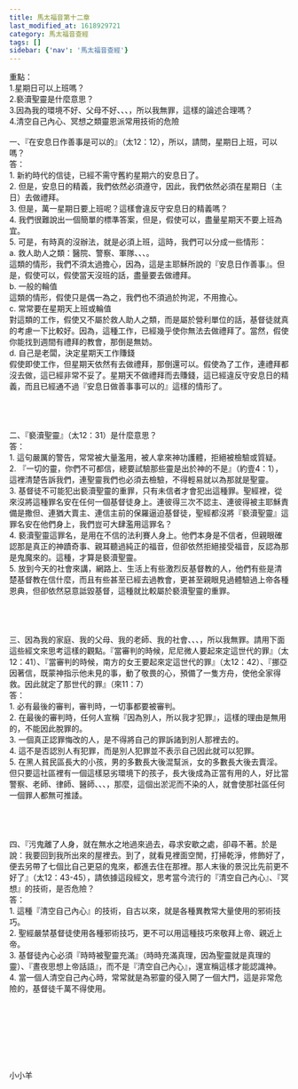 ```yaml
---
title: 馬太福音第十二章
last_modified_at: 1618929721
category: 馬太福音查經
tags: []
sidebar: {'nav': '馬太福音查經'}
---
```


<p>重點：<br/>
1.星期日可以上班嗎？<br/>
2.褻瀆聖靈是什麼意思？<br/>
3.因為我的環境不好、父母不好、、、，所以我無罪，這樣的論述合理嗎？<br/>
4.清空自己內心、冥想之類靈恩派常用技術的危險<br/>
<!--more--><br/>
一、『在安息日作善事是可以的』（太12：12），所以，請問，星期日上班，可以嗎？<br/>
答：<br/>
1. 新約時代的信徒，已經不需守舊約星期六的安息日了。<br/>
2. 但是，安息日的精義，我們依然必須遵守，因此，我們依然必須在星期日（主日）去做禮拜。<br/>
3. 但是，萬一星期日要上班呢？這樣會違反守安息日的精義嗎？<br/>
4. 我們很難說出一個簡單的標準答案，但是，假使可以，盡量星期天不要上班為宜。<br/>
5. 可是，有時真的沒辦法，就是必須上班，這時，我們可以分成一些情形：<br/>
a. 救人助人之類：醫院、警察、軍隊、、、。<br/>
這類的情形，我們不須太過擔心，因為，這是主耶穌所說的『安息日作善事』。但是，假使可以，假使當天沒班的話，盡量要去做禮拜。<br/>
b. 一般的輪值<br/>
這類的情形，假使只是偶一為之，我們也不須過於拘泥，不用擔心。<br/>
c. 常常要在星期天上班或輪值<br/>
對這類的工作，假使又不屬於救人助人之類，而是屬於營利單位的話，基督徒就真的考慮一下比較好。因為，這種工作，已經幾乎使你無法去做禮拜了。當然，假使你能找到週間有禮拜的教會，那倒是無妨。<br/>
d. 自己是老闆，決定星期天工作賺錢<br/>
假使即使工作，但星期天依然有去做禮拜，那倒還可以。假使為了工作，連禮拜都沒去做，這已經非常不妥了。星期天不做禮拜而去賺錢，這已經違反守安息日的精義，而且已經通不過『安息日做善事事可以的』這樣的情形了。<br/>
<br/>
<br/>
<br/>
<br/>
二、『褻瀆聖靈』（太12：31）是什麼意思？<br/>
答：<br/>
1. 這句嚴厲的警告，常常被大量濫用，被人拿來神功護體，拒絕被檢驗或質疑。<br/>
2. 『一切的靈，你們不可都信，總要試驗那些靈是出於神的不是』（約壹4：1），這裡清楚告訴我們，連聖靈我們也必須去檢驗，不得輕易就以為那就是聖靈。<br/>
3. 基督徒不可能犯出褻瀆聖靈的重罪，只有未信者才會犯出這種罪。聖經裡，從來沒將這種罪名安在任何一個基督徒身上。連彼得三次不認主、連彼得被主耶穌責備是撒但、連猶大賣主、連信主前的保羅逼迫基督徒，聖經都沒將『褻瀆聖靈』這罪名安在他們身上，我們豈可大肆濫用這罪名？<br/>
4. 褻瀆聖靈這罪名，是用在不信的法利賽人身上。他們本身是不信者，但親眼確認那是真正的神蹟奇事、親耳聽過純正的福音，但卻依然拒絕接受福音，反認為那是鬼魔來的。這種，才算是褻瀆聖靈。<br/>
5. 放到今天的社會來講，網路上、生活上有些激烈反基督教的人，他們有些是清楚基督教在信什麼，而且有些甚至已經去過教會，更甚至親眼見過體驗過上帝各種恩典，但卻依然惡意詆毀基督，這種就比較屬於褻瀆聖靈的重罪。<br/>
<br/>
<br/>
<br/>
<br/>
三、因為我的家庭、我的父母、我的老師、我的社會、、、，所以我無罪。請用下面這些經文來思考這樣的觀點。『當審判的時候，尼尼微人要起來定這世代的罪』（太12：41）、『當審判的時候，南方的女王要起來定這世代的罪』（太12：42）、『挪亞因著信，既蒙神指示他未見的事，動了敬畏的心，預備了一隻方舟，使他全家得救。因此就定了那世代的罪』（來11：7）<br/>
答：<br/>
1. 必有最後的審判，審判時，一切事都要被審判。<br/>
2. 在最後的審判時，任何人宣稱『因為別人，所以我才犯罪』，這樣的理由是無用的，不能因此脫罪的。<br/>
3. 一個真正認罪悔改的人，是不得將自己的罪訴諸到別人那裡去的。<br/>
4. 這不是否認別人有犯罪，而是別人犯罪並不表示自己因此就可以犯罪。<br/>
5. 在黑人貧民區長大的小孩，男的多數長大後混幫派，女的多數長大後去賣淫。但只要這社區裡有一個這樣惡劣環境下的孩子，長大後成為正當有用的人，好比當警察、老師、律師、醫師、、、，那麼，這個出淤泥而不染的人，就會使那社區任何一個罪人都無可推諉。<br/>
<br/>
<br/>
<br/>
<br/>
四、『污鬼離了人身，就在無水之地過來過去，尋求安歇之處，卻尋不著。於是說：我要回到我所出來的屋裡去。到了，就看見裡面空閒，打掃乾淨，修飾好了，便去另帶了七個比自己更惡的鬼來，都進去住在那裡。那人末後的景況比先前更不好了』（太12：43-45），請依據這段經文，思考當今流行的『清空自己內心』、『冥想』的技術，是否危險？<br/>
答：<br/>
1. 這種『清空自己內心』的技術，自古以來，就是各種異教常大量使用的邪術技巧。<br/>
2. 聖經嚴禁基督徒使用各種邪術技巧，更不可以用這種技巧來敬拜上帝、親近上帝。<br/>
3. 基督徒內心必須『時時被聖靈充滿』（時時充滿真理，因為聖靈就是真理的靈）、『晝夜思想上帝話語』，而不是『清空自己內心』，還宣稱這樣才能認識神。<br/>
4. 當一個人清空自己內心時，常常就是為邪靈的侵入開了一個大門，這是非常危險的，基督徒千萬不得使用。<br/>
<br/>
<br/>
<br/>
<br/>
<br/>
<br/>
<br/>
<br/>
小小羊</p>
